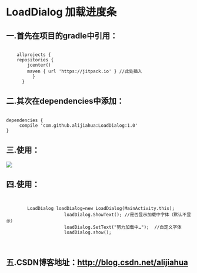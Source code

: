 # LoadDialog  加载进度条
  
  

## 一.首先在项目的gradle中引用：
<pre><code>
    allprojects {
    repositories {
        jcenter()
        maven { url 'https://jitpack.io' } //此处插入
          }
      }
</code></pre>


## 二.其次在dependencies中添加：
<pre><code>
dependencies {
     compile 'com.github.alijiahua:LoadDialog:1.0'
}
</code></pre>

## 三.使用：
![](https://github.com/alijiahua/LoadDialog/blob/master/img/loadiing.jpg)

## 四.使用：
<pre><code>

        LoadDialog loadDialog=new LoadDialog(MainActivity.this);
                      loadDialog.ShowText(); //是否显示加载中字体（默认不显示）
                      loadDialog.SetText("努力加载中…");  //自定义字体
                      loadDialog.show();


</code></pre>


## 五.CSDN博客地址：http://blog.csdn.net/alijiahua


